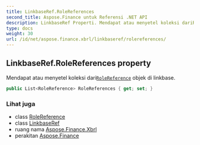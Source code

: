 ```yaml
---
title: LinkbaseRef.RoleReferences
second_title: Aspose.Finance untuk Referensi .NET API
description: LinkbaseRef Properti. Mendapat atau menyetel koleksi dariRoleReference objek di linkbase.
type: docs
weight: 30
url: /id/net/aspose.finance.xbrl/linkbaseref/rolereferences/
---
```

## LinkbaseRef.RoleReferences property

Mendapat atau menyetel koleksi dari[`RoleReference`](../../rolereference/) objek di linkbase.

```csharp
public List<RoleReference> RoleReferences { get; set; }
```

### Lihat juga

* class [RoleReference](../../rolereference/)
* class [LinkbaseRef](../)
* ruang nama [Aspose.Finance.Xbrl](../../linkbaseref/)
* perakitan [Aspose.Finance](../../../)


